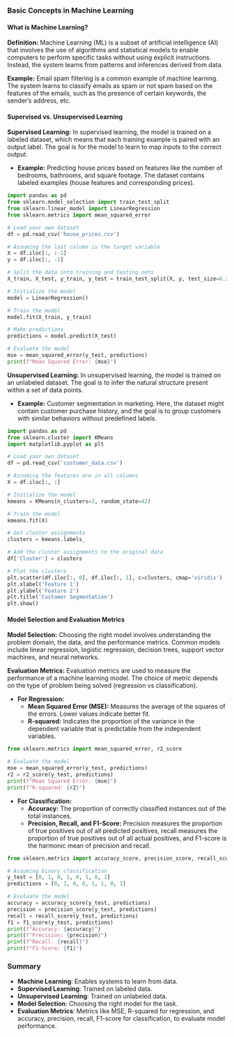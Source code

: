 ### Basic Concepts in Machine Learning

#### What is Machine Learning?

**Definition:**
Machine Learning (ML) is a subset of artificial intelligence (AI) that involves the use of algorithms and statistical models to enable computers to perform specific tasks without using explicit instructions. Instead, the system learns from patterns and inferences derived from data.

**Example:**
Email spam filtering is a common example of machine learning. The system learns to classify emails as spam or not spam based on the features of the emails, such as the presence of certain keywords, the sender’s address, etc.

#### Supervised vs. Unsupervised Learning

**Supervised Learning:**
In supervised learning, the model is trained on a labeled dataset, which means that each training example is paired with an output label. The goal is for the model to learn to map inputs to the correct output.

- **Example:** Predicting house prices based on features like the number of bedrooms, bathrooms, and square footage. The dataset contains labeled examples (house features and corresponding prices).

```python
import pandas as pd
from sklearn.model_selection import train_test_split
from sklearn.linear_model import LinearRegression
from sklearn.metrics import mean_squared_error

# Load your own dataset
df = pd.read_csv('house_prices.csv')

# Assuming the last column is the target variable
X = df.iloc[:, :-1]
y = df.iloc[:, -1]

# Split the data into training and testing sets
X_train, X_test, y_train, y_test = train_test_split(X, y, test_size=0.2, random_state=42)

# Initialize the model
model = LinearRegression()

# Train the model
model.fit(X_train, y_train)

# Make predictions
predictions = model.predict(X_test)

# Evaluate the model
mse = mean_squared_error(y_test, predictions)
print(f"Mean Squared Error: {mse}")
```

**Unsupervised Learning:**
In unsupervised learning, the model is trained on an unlabeled dataset. The goal is to infer the natural structure present within a set of data points.

- **Example:** Customer segmentation in marketing. Here, the dataset might contain customer purchase history, and the goal is to group customers with similar behaviors without predefined labels.

```python
import pandas as pd
from sklearn.cluster import KMeans
import matplotlib.pyplot as plt

# Load your own dataset
df = pd.read_csv('customer_data.csv')

# Assuming the features are in all columns
X = df.iloc[:, :]

# Initialize the model
kmeans = KMeans(n_clusters=3, random_state=42)

# Train the model
kmeans.fit(X)

# Get cluster assignments
clusters = kmeans.labels_

# Add the cluster assignments to the original data
df['Cluster'] = clusters

# Plot the clusters
plt.scatter(df.iloc[:, 0], df.iloc[:, 1], c=clusters, cmap='viridis')
plt.xlabel('Feature 1')
plt.ylabel('Feature 2')
plt.title('Customer Segmentation')
plt.show()
```

#### Model Selection and Evaluation Metrics

**Model Selection:**
Choosing the right model involves understanding the problem domain, the data, and the performance metrics. Common models include linear regression, logistic regression, decision trees, support vector machines, and neural networks.

**Evaluation Metrics:**
Evaluation metrics are used to measure the performance of a machine learning model. The choice of metric depends on the type of problem being solved (regression vs classification).

- **For Regression:**
  - **Mean Squared Error (MSE):** Measures the average of the squares of the errors. Lower values indicate better fit.
  - **R-squared:** Indicates the proportion of the variance in the dependent variable that is predictable from the independent variables.

```python
from sklearn.metrics import mean_squared_error, r2_score

# Evaluate the model
mse = mean_squared_error(y_test, predictions)
r2 = r2_score(y_test, predictions)
print(f"Mean Squared Error: {mse}")
print(f"R-squared: {r2}")
```

- **For Classification:**
  - **Accuracy:** The proportion of correctly classified instances out of the total instances.
  - **Precision, Recall, and F1-Score:** Precision measures the proportion of true positives out of all predicted positives, recall measures the proportion of true positives out of all actual positives, and F1-score is the harmonic mean of precision and recall.

```python
from sklearn.metrics import accuracy_score, precision_score, recall_score, f1_score

# Assuming binary classification
y_test = [0, 1, 0, 1, 0, 1, 0, 1]
predictions = [0, 1, 0, 0, 1, 1, 0, 1]

# Evaluate the model
accuracy = accuracy_score(y_test, predictions)
precision = precision_score(y_test, predictions)
recall = recall_score(y_test, predictions)
f1 = f1_score(y_test, predictions)
print(f"Accuracy: {accuracy}")
print(f"Precision: {precision}")
print(f"Recall: {recall}")
print(f"F1-Score: {f1}")
```

### Summary

- **Machine Learning**: Enables systems to learn from data.
- **Supervised Learning**: Trained on labeled data.
- **Unsupervised Learning**: Trained on unlabeled data.
- **Model Selection**: Choosing the right model for the task.
- **Evaluation Metrics**: Metrics like MSE, R-squared for regression, and accuracy, precision, recall, F1-score for classification, to evaluate model performance.

